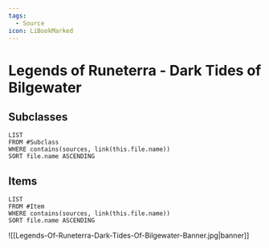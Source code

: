 ```yaml
---
tags:
  - Source
icon: LiBookMarked
---
```


# Legends of Runeterra - Dark Tides of Bilgewater

## Subclasses

```dataview
LIST
FROM #Subclass 
WHERE contains(sources, link(this.file.name))
SORT file.name ASCENDING
```

## Items

```dataview
LIST
FROM #Item 
WHERE contains(sources, link(this.file.name))
SORT file.name ASCENDING
```

![[Legends-Of-Runeterra-Dark-Tides-Of-Bilgewater-Banner.jpg|banner]]
